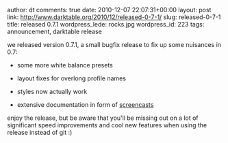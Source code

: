 author: dt
comments: true
date: 2010-12-07 22:07:31+00:00
layout: post
link: http://www.darktable.org/2010/12/released-0-7-1/
slug: released-0-7-1
title: released 0.7.1
wordpress_lede: rocks.jpg
wordpress_id: 223
tags: announcement, darktable release

we released version 0.7.1, a small bugfix release to fix up some nuisances in 0.7:



	
  * some more white balance presets

	
  * layout fixes for overlong profile names

	
  * styles now actually work

	
  * extensive documentation in form of [screencasts](http://blog.pcode.nl/2010/12/06/darktable-0-7-screencast-library/)


enjoy the release, but be aware that you'll be missing out on a lot of significant speed improvements and cool new features when using the release instead of git :)
